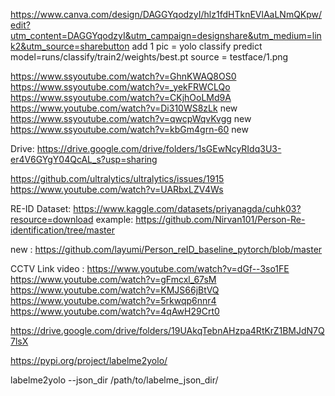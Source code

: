 https://www.canva.com/design/DAGGYqodzyI/hlz1fdHTknEVlAaLNmQKpw/edit?utm_content=DAGGYqodzyI&utm_campaign=designshare&utm_medium=link2&utm_source=sharebutton
add 1 pic = yolo classify predict model=runs/classify/train2/weights/best.pt source = testface/1.png

https://www.ssyoutube.com/watch?v=GhnKWAQ8OS0
https://www.ssyoutube.com/watch?v=_yekFRWCLQo
https://www.ssyoutube.com/watch?v=CKjhOoLMd9A
https://www.youtube.com/watch?v=Di310WS8zLk new
https://www.ssyoutube.com/watch?v=qwcpWqvKvgg new
https://www.ssyoutube.com/watch?v=kbGm4grn-60 new

Drive: https://drive.google.com/drive/folders/1sGEwNcyRIdq3U3-er4V6GYgY04QcAL_s?usp=sharing

https://github.com/ultralytics/ultralytics/issues/1915
https://www.youtube.com/watch?v=UARbxLZV4Ws

RE-ID
Dataset: https://www.kaggle.com/datasets/priyanagda/cuhk03?resource=download
example: https://github.com/Nirvan101/Person-Re-identification/tree/master

new : https://github.com/layumi/Person_reID_baseline_pytorch/blob/master

CCTV Link video : 
https://www.youtube.com/watch?v=dGf--3so1FE
https://www.youtube.com/watch?v=gFmcxl_67sM
https://www.youtube.com/watch?v=KMJS66jBtVQ
https://www.youtube.com/watch?v=5rkwqp6nnr4
https://www.youtube.com/watch?v=4qAwH29Crt0

https://drive.google.com/drive/folders/19UAkqTebnAHzpa4RtKrZ1BMJdN7Q7lsX

https://pypi.org/project/labelme2yolo/

labelme2yolo --json_dir /path/to/labelme_json_dir/
